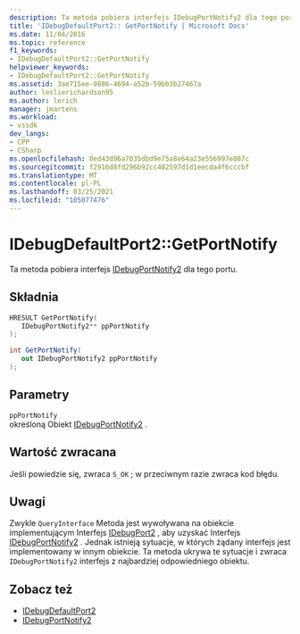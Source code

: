 ```yaml
---
description: Ta metoda pobiera interfejs IDebugPortNotify2 dla tego portu.
title: 'IDebugDefaultPort2:: GetPortNotify | Microsoft Docs'
ms.date: 11/04/2016
ms.topic: reference
f1_keywords:
- IDebugDefaultPort2::GetPortNotify
helpviewer_keywords:
- IDebugDefaultPort2::GetPortNotify
ms.assetid: 3ae715ee-9886-4694-a52b-59bb3b27467a
author: leslierichardson95
ms.author: lerich
manager: jmartens
ms.workload:
- vssdk
dev_langs:
- CPP
- CSharp
ms.openlocfilehash: 8ed43d96a7035dbd9e75a8e64a23e556997e087c
ms.sourcegitcommit: f2916d8fd296b92cc402597d1d1eecda4f6cccbf
ms.translationtype: MT
ms.contentlocale: pl-PL
ms.lasthandoff: 03/25/2021
ms.locfileid: "105077476"
---
```

# <a name="idebugdefaultport2getportnotify"></a>IDebugDefaultPort2::GetPortNotify
Ta metoda pobiera interfejs [IDebugPortNotify2](../../../extensibility/debugger/reference/idebugportnotify2.md) dla tego portu.

## <a name="syntax"></a>Składnia

```cpp
HRESULT GetPortNotify(
   IDebugPortNotify2** ppPortNotify
);
```

```csharp
int GetPortNotify(
   out IDebugPortNotify2 ppPortNotify
);
```

## <a name="parameters"></a>Parametry
`ppPortNotify`\
określoną Obiekt [IDebugPortNotify2](../../../extensibility/debugger/reference/idebugportnotify2.md) .

## <a name="return-value"></a>Wartość zwracana
 Jeśli powiedzie się, zwraca `S_OK` ; w przeciwnym razie zwraca kod błędu.

## <a name="remarks"></a>Uwagi
 Zwykle `QueryInterface` Metoda jest wywoływana na obiekcie implementującym Interfejs [IDebugPort2](../../../extensibility/debugger/reference/idebugport2.md) , aby uzyskać Interfejs [IDebugPortNotify2](../../../extensibility/debugger/reference/idebugportnotify2.md) . Jednak istnieją sytuacje, w których żądany interfejs jest implementowany w innym obiekcie. Ta metoda ukrywa te sytuacje i zwraca `IDebugPortNotify2` interfejs z najbardziej odpowiedniego obiektu.

## <a name="see-also"></a>Zobacz też
- [IDebugDefaultPort2](../../../extensibility/debugger/reference/idebugdefaultport2.md)
- [IDebugPortNotify2](../../../extensibility/debugger/reference/idebugportnotify2.md)
